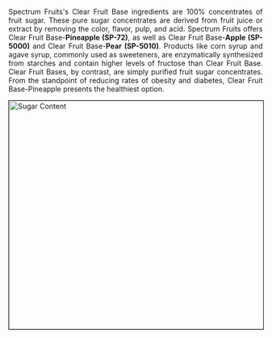 <p align="justify">Spectrum Fruits's Clear Fruit Base ingredients are 100% concentrates of fruit sugar. These pure sugar concentrates are derived from fruit juice or extract by removing the color, flavor, pulp, and acid. Spectrum Fruits offers Clear Fruit Base-<strong>Pineapple (SP-72)</strong>, as well as Clear Fruit Base-<strong>Apple (SP-5000)</strong> and Clear Fruit Base-<strong>Pear (SP-5010)</strong>. Products like corn syrup and agave syrup, commonly used as sweeteners, are enzymatically synthesized from starches and contain higher levels of fructose than Clear Fruit Base. Clear Fruit Bases, by contrast, are simply purified fruit sugar concentrates. From the standpoint of reducing rates of obesity and diabetes, Clear Fruit Base-Pineapple presents the healthiest option.</p>
<p><img src="/assets/snp_ws/images/Sugar_Content.PNG" alt="Sugar Content" width="672" height="452" style="display: block; margin-left: auto; margin-right: auto; border: thin solid #000000;" /></p>

